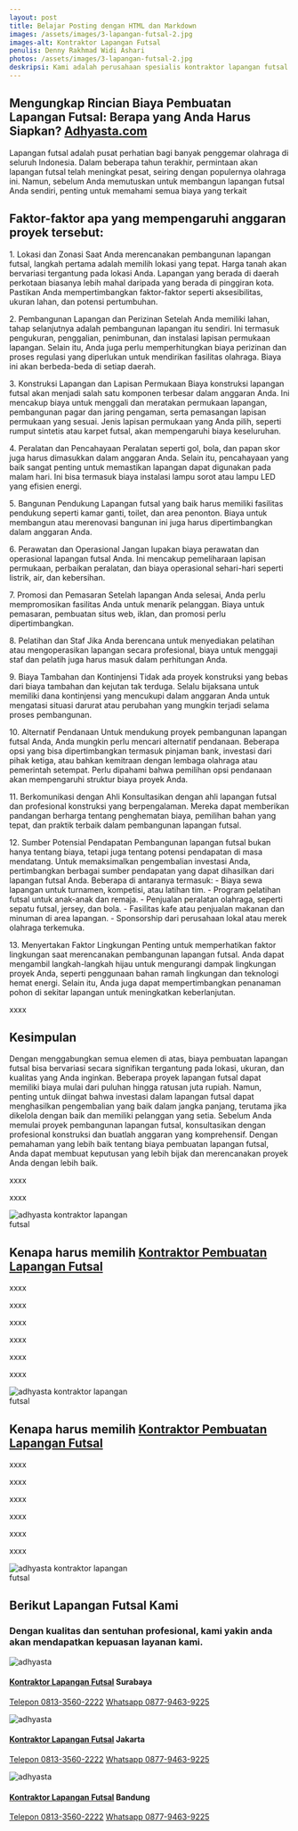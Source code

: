 ```yaml
---
layout: post
title: Belajar Posting dengan HTML dan Markdown
images: /assets/images/3-lapangan-futsal-2.jpg
images-alt: Kontraktor Lapangan Futsal
penulis: Denny Rakhmad Widi Ashari
photos: /assets/images/3-lapangan-futsal-2.jpg
deskripsi: Kami adalah perusahaan spesialis kontraktor lapangan futsal dengan pengalaman telah melayani 100 lebih konsumen dalam segala pekerjaan, baik dalam konstruksi pembuatan lapangan futsal maupun pembuatan lantai lapangan futsal. suatu keniscayaan apabila anda menyerahkan pekerjaan proyek pembuat lapangan futsal kepada kami
---
```

<section class="features11 cid-rravbvzsVT" id="features11-5">
    <div class="container">
        <div class="col-md-12">
            <div class="media-container-row">
                <div class=" align-left aside-content">
                    <h2 class="mbr-title pt-2 mbr-fonts-style display-2">
                        Mengungkap Rincian Biaya Pembuatan Lapangan Futsal: Berapa yang Anda Harus Siapkan?
                    <a href="/produk/spesialis-lapangan-futsal/">Adhyasta.com</a>
                    </h2>
                    <div class="mbr-section-text">
                        <p class="mbr-text mb-5 pt-3 mbr-light mbr-fonts-style display-5">
Lapangan futsal adalah pusat perhatian bagi banyak penggemar olahraga di seluruh Indonesia. Dalam beberapa tahun terakhir, permintaan akan lapangan futsal telah meningkat pesat, seiring dengan populernya olahraga ini. Namun, sebelum Anda memutuskan untuk membangun lapangan futsal Anda sendiri, penting untuk memahami semua biaya yang terkait
                        </p>
                        <h2 class="mbr-title pt-2 mbr-fonts-style display-2">
                        Faktor-faktor apa yang mempengaruhi anggaran proyek tersebut:
                        </h2>
                        <p class="mbr-text mb-5 pt-3 mbr-light mbr-fonts-style display-5">
                           1. Lokasi dan Zonasi
Saat Anda merencanakan pembangunan lapangan futsal, langkah pertama adalah memilih lokasi yang tepat. Harga tanah akan bervariasi tergantung pada lokasi Anda. Lapangan yang berada di daerah perkotaan biasanya lebih mahal daripada yang berada di pinggiran kota. Pastikan Anda mempertimbangkan faktor-faktor seperti aksesibilitas, ukuran lahan, dan potensi pertumbuhan.
                        </p>
                        <p class="mbr-text mb-5 pt-3 mbr-light mbr-fonts-style display-5">
                            2. Pembangunan Lapangan dan Perizinan
Setelah Anda memiliki lahan, tahap selanjutnya adalah pembangunan lapangan itu sendiri. Ini termasuk pengukuran, penggalian, penimbunan, dan instalasi lapisan permukaan lapangan. Selain itu, Anda juga perlu memperhitungkan biaya perizinan dan proses regulasi yang diperlukan untuk mendirikan fasilitas olahraga. Biaya ini akan berbeda-beda di setiap daerah.
                        </p>
                        <p class="mbr-text mb-5 pt-3 mbr-light mbr-fonts-style display-5">
                           3. Konstruksi Lapangan dan Lapisan Permukaan
Biaya konstruksi lapangan futsal akan menjadi salah satu komponen terbesar dalam anggaran Anda. Ini mencakup biaya untuk menggali dan meratakan permukaan lapangan, pembangunan pagar dan jaring pengaman, serta pemasangan lapisan permukaan yang sesuai. Jenis lapisan permukaan yang Anda pilih, seperti rumput sintetis atau karpet futsal, akan mempengaruhi biaya keseluruhan.
                        </p>
                        <p class="mbr-text mb-5 pt-3 mbr-light mbr-fonts-style display-5">
                           4. Peralatan dan Pencahayaan
Peralatan seperti gol, bola, dan papan skor juga harus dimasukkan dalam anggaran Anda. Selain itu, pencahayaan yang baik sangat penting untuk memastikan lapangan dapat digunakan pada malam hari. Ini bisa termasuk biaya instalasi lampu sorot atau lampu LED yang efisien energi.
                        </p>
                        <p class="mbr-text mb-5 pt-3 mbr-light mbr-fonts-style display-5">  
                            5. Bangunan Pendukung
                            Lapangan futsal yang baik harus memiliki fasilitas pendukung seperti kamar ganti, toilet, dan area penonton. Biaya untuk membangun atau merenovasi bangunan ini juga harus dipertimbangkan dalam anggaran Anda.
                        </p><p class="mbr-text mb-5 pt-3 mbr-light mbr-fonts-style display-5">
                            6. Perawatan dan Operasional
                            Jangan lupakan biaya perawatan dan operasional lapangan futsal Anda. Ini mencakup pemeliharaan lapisan permukaan, perbaikan peralatan, dan biaya operasional sehari-hari seperti listrik, air, dan kebersihan.
                        </p>
                        <p class="mbr-text mb-5 pt-3 mbr-light mbr-fonts-style display-5">
                           7. Promosi dan Pemasaran
Setelah lapangan Anda selesai, Anda perlu mempromosikan fasilitas Anda untuk menarik pelanggan. Biaya untuk pemasaran, pembuatan situs web, iklan, dan promosi perlu dipertimbangkan.
                        </p>
                        <p class="mbr-text mb-5 pt-3 mbr-light mbr-fonts-style display-5">
                            8. Pelatihan dan Staf
Jika Anda berencana untuk menyediakan pelatihan atau mengoperasikan lapangan secara profesional, biaya untuk menggaji staf dan pelatih juga harus masuk dalam perhitungan Anda.
                        </p>
                        <p class="mbr-text mb-5 pt-3 mbr-light mbr-fonts-style display-5">
                            9. Biaya Tambahan dan Kontinjensi
Tidak ada proyek konstruksi yang bebas dari biaya tambahan dan kejutan tak terduga. Selalu bijaksana untuk memiliki dana kontinjensi yang mencukupi dalam anggaran Anda untuk mengatasi situasi darurat atau perubahan yang mungkin terjadi selama proses pembangunan.
                        </p>
                        <p class="mbr-text mb-5 pt-3 mbr-light mbr-fonts-style display-5">
                            10. Alternatif Pendanaan
Untuk mendukung proyek pembangunan lapangan futsal Anda, Anda mungkin perlu mencari alternatif pendanaan. Beberapa opsi yang bisa dipertimbangkan termasuk pinjaman bank, investasi dari pihak ketiga, atau bahkan kemitraan dengan lembaga olahraga atau pemerintah setempat. Perlu dipahami bahwa pemilihan opsi pendanaan akan mempengaruhi struktur biaya proyek Anda.
                        </p>
                        <p class="mbr-text mb-5 pt-3 mbr-light mbr-fonts-style display-5">
                            11. Berkomunikasi dengan Ahli
Konsultasikan dengan ahli lapangan futsal dan profesional konstruksi yang berpengalaman. Mereka dapat memberikan pandangan berharga tentang penghematan biaya, pemilihan bahan yang tepat, dan praktik terbaik dalam pembangunan lapangan futsal.
                        </p><p class="mbr-text mb-5 pt-3 mbr-light mbr-fonts-style display-5">
                            12. Sumber Potensial Pendapatan
Pembangunan lapangan futsal bukan hanya tentang biaya, tetapi juga tentang potensi pendapatan di masa mendatang. Untuk memaksimalkan pengembalian investasi Anda, pertimbangkan berbagai sumber pendapatan yang dapat dihasilkan dari lapangan futsal Anda. Beberapa di antaranya termasuk:
   - Biaya sewa lapangan untuk turnamen, kompetisi, atau latihan tim.
   - Program pelatihan futsal untuk anak-anak dan remaja.
   - Penjualan peralatan olahraga, seperti sepatu futsal, jersey, dan bola.
   - Fasilitas kafe atau penjualan makanan dan minuman di area lapangan.
   - Sponsorship dari perusahaan lokal atau merek olahraga terkemuka.
                        </p>
                        <p class="mbr-text mb-5 pt-3 mbr-light mbr-fonts-style display-5">
                            13. Menyertakan Faktor Lingkungan
Penting untuk memperhatikan faktor lingkungan saat merencanakan pembangunan lapangan futsal. Anda dapat mengambil langkah-langkah hijau untuk mengurangi dampak lingkungan proyek Anda, seperti penggunaan bahan ramah lingkungan dan teknologi hemat energi. Selain itu, Anda juga dapat mempertimbangkan penanaman pohon di sekitar lapangan untuk meningkatkan keberlanjutan.
                        </p>
                        <p class="mbr-text mb-5 pt-3 mbr-light mbr-fonts-style display-5">
                            xxxx
                        </p>
                         <h2 class="mbr-title pt-2 mbr-fonts-style display-2">
                        Kesimpulan
                        </h2>
                        <p class="mbr-text mb-5 pt-3 mbr-light mbr-fonts-style display-5">
                           Dengan menggabungkan semua elemen di atas, biaya pembuatan lapangan futsal bisa bervariasi secara signifikan tergantung pada lokasi, ukuran, dan kualitas yang Anda inginkan. Beberapa proyek lapangan futsal dapat memiliki biaya mulai dari puluhan hingga ratusan juta rupiah.
                        Namun, penting untuk diingat bahwa investasi dalam lapangan futsal dapat menghasilkan pengembalian yang baik dalam jangka panjang, terutama jika dikelola dengan baik dan memiliki pelanggan yang setia. Sebelum Anda memulai proyek pembangunan lapangan futsal, konsultasikan dengan profesional konstruksi dan buatlah anggaran yang komprehensif. Dengan pemahaman yang lebih baik tentang biaya pembuatan lapangan futsal, Anda dapat membuat keputusan yang lebih bijak dan merencanakan proyek Anda dengan lebih baik. 
                        </p>
                        <p class="mbr-text mb-5 pt-3 mbr-light mbr-fonts-style display-5">
                            xxxx
                        </p>
                        <p class="mbr-text mb-5 pt-3 mbr-light mbr-fonts-style display-5">
                            xxxx
                        </p>
                        <div class="mbr-figure m-auto" style="width: 50%;">
                            <img src="/assets/images/kontraktor-lapangan-futsal.webp" alt="adhyasta kontraktor lapangan futsal" title="adhyasta kontraktor lapangan futsal">
                        </div>
                    </div>
                </div>
            </div>
        </div>
    </div>
    <div class="container">
        <div class="col-md-12">
            <div class="media-container-row">
                <div class=" align-left aside-content">
                    <h2 class="mbr-title pt-2 mbr-fonts-style display-2">
                        Kenapa harus memilih <a href="/produk/spesialis-lapangan-futsal/">Kontraktor Pembuatan Lapangan Futsal</a>
                    </h2>
                    <div class="mbr-section-text">
                        <p class="mbr-text mb-5 pt-3 mbr-light mbr-fonts-style display-5">
                            xxxx
                        </p>
                        <p class="mbr-text mb-5 pt-3 mbr-light mbr-fonts-style display-5">
                            xxxx
                        </p>
                        <p class="mbr-text mb-5 pt-3 mbr-light mbr-fonts-style display-5">
                            xxxx
                        </p>
                        <p class="mbr-text mb-5 pt-3 mbr-light mbr-fonts-style display-5">
                            xxxx
                        </p>
                        <p class="mbr-text mb-5 pt-3 mbr-light mbr-fonts-style display-5">
                            xxxx
                        </p>
                        <p class="mbr-text mb-5 pt-3 mbr-light mbr-fonts-style display-5">
                            xxxx
                        </p>
                        <div class="mbr-figure m-auto" style="width: 50%;">
                            <img src="/assets/images/kontraktor-lapangan-futsal.webp" alt="adhyasta kontraktor lapangan futsal" title="adhyasta kontraktor lapangan futsal">
                        </div>
                    </div>
                </div>
            </div>
        </div>
    </div>
    <div class="container">
        <div class="col-md-12">
            <div class="media-container-row">
                <div class=" align-left aside-content">
                    <h2 class="mbr-title pt-2 mbr-fonts-style display-2">
                        Kenapa harus memilih <a href="/produk/spesialis-lapangan-futsal/">Kontraktor Pembuatan Lapangan Futsal</a>
                    </h2>
                    <div class="mbr-section-text">
                        <p class="mbr-text mb-5 pt-3 mbr-light mbr-fonts-style display-5">
                            xxxx
                        </p>
                        <p class="mbr-text mb-5 pt-3 mbr-light mbr-fonts-style display-5">
                            xxxx
                        </p>
                        <p class="mbr-text mb-5 pt-3 mbr-light mbr-fonts-style display-5">
                            xxxx
                        </p>
                        <p class="mbr-text mb-5 pt-3 mbr-light mbr-fonts-style display-5">
                            xxxx
                        </p>
                        <p class="mbr-text mb-5 pt-3 mbr-light mbr-fonts-style display-5">
                            xxxx
                        </p>
                        <p class="mbr-text mb-5 pt-3 mbr-light mbr-fonts-style display-5">
                            xxxx
                        </p>
                        <div class="mbr-figure m-auto" style="width: 50%;">
                            <img src="/assets/images/kontraktor-lapangan-futsal.webp" alt="adhyasta kontraktor lapangan futsal" title="adhyasta kontraktor lapangan futsal">
                        </div>
                    </div>
                </div>
            </div>
        </div>
    </div>
</section>
<section class="features15 cid-rr5Cowf967" id="features15-e">
    <div class="container">
        <h2 class="mbr-section-title pb-3 align-center mbr-fonts-style display-2">
            Berikut Lapangan Futsal Kami
        </h2>
        <h3 class="mbr-section-subtitle display-5 align-center mbr-fonts-style">
            Dengan kualitas dan sentuhan profesional, kami yakin anda akan mendapatkan kepuasan layanan kami.
        </h3>
        <div class="media-container-row container pt-5 mt-2">
            <div class="col-12 col-md-6 mb-4 col-lg-4">
                <div class="card flip-card p-5 align-center">
                    <div class="card-front card_cont">
                        <img src="/assets/images/8-lapangan-Futsal-2.jpg" alt="adhyasta">
                    </div>
                    <div class="card_back card_cont">
                        <h4 class="card-title display-5 py-2 mbr-fonts-style">
                            <a href="/produk/spesialis-lapangan-Futsal/">Kontraktor Lapangan Futsal</a> Surabaya
                        </h4>
                        <p class="mbr-text mbr-fonts-style display-7">
                            <a class="btn btn-primary display-4" href="tel:+6281335602222">Telepon 0813-3560-2222</a>
                            <a class="btn btn-primary display-4" href="https://api.whatsapp.com/send?text=Hallo%20Adhyasta.com%20(Nama)%20(Alamat)%20&amp;phone=6287794639225">Whatsapp 0877-9463-9225</a>
                        </p>
                    </div>
                </div>
            </div>
            <div class="col-12 col-md-6 mb-4 col-lg-4">
                <div class="card flip-card p-5 align-center">
                    <div class="card-front card_cont">
                        <img src="/assets/images/8-lapangan-Futsal-3.jpg" alt="adhyasta">
                    </div>
                    <div class="card_back card_cont">
                        <h4 class="card-title py-2 mbr-fonts-style display-5">
                            <a href="/produk/spesialis-lapangan-Futsal/">Kontraktor Lapangan Futsal</a> Jakarta
                        </h4>
                        <p class="mbr-text mbr-fonts-style display-7">
                            <a class="btn btn-primary display-4" href="tel:+6281335602222">Telepon 0813-3560-2222</a>
                            <a class="btn btn-primary display-4" href="https://api.whatsapp.com/send?text=Hallo%20Adhyasta.com%20(Nama)%20(Alamat)%20&amp;phone=6287794639225">Whatsapp 0877-9463-9225</a>
                        </p>
                    </div>
                </div>
            </div>
            <div class="col-12 col-md-6 mb-4 col-lg-4">
                <div class="card flip-card p-5 align-center">
                    <div class="card-front card_cont">
                        <img src="/assets/images/8-lapangan-Futsal-4.jpg" alt="adhyasta">
                    </div>
                    <div class="card_back card_cont">
                        <h4 class="card-title py-2 mbr-fonts-style display-5">
                            <a href="/produk/spesialis-lapangan-Futsal/">Kontraktor Lapangan Futsal</a> Bandung
                        </h4>
                        <p class="mbr-text mbr-fonts-style display-7">
                            <a class="btn btn-primary display-4" href="tel:+6281335602222">Telepon 0813-3560-2222</a>
                            <a class="btn btn-primary display-4" href="https://api.whatsapp.com/send?text=Hallo%20Adhyasta.com%20(Nama)%20(Alamat)%20&amp;phone=6287794639225">Whatsapp 0877-9463-9225</a>
                        </p>
                    </div>
                </div>
            </div>
        </div>
    </div>
</section>